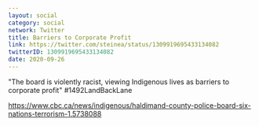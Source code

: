 ```yaml
---
layout: social
category: social
network: Twitter
title: Barriers to Corporate Profit
link: https://twitter.com/steinea/status/1309919695433134082
twitterID: 1309919695433134082
date: 2020-09-26
---
```


"The board is violently racist, viewing Indigenous lives as barriers to corporate profit" #1492LandBackLane

<https://www.cbc.ca/news/indigenous/haldimand-county-police-board-six-nations-terrorism-1.5738088>
